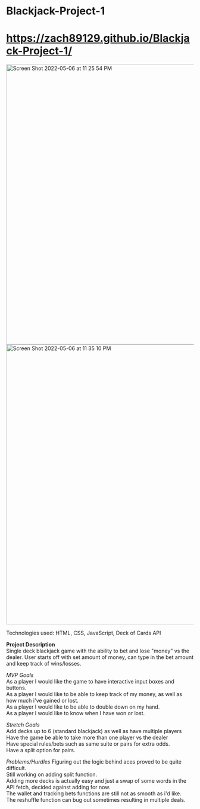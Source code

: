 # Blackjack-Project-1

# https://zach89129.github.io/Blackjack-Project-1/


<img width="750" alt="Screen Shot 2022-05-06 at 11 25 54 PM" src="https://user-images.githubusercontent.com/101447294/167241809-24b5d2ed-e821-4fb6-a5b7-eb345bf8aef6.png">
<img width="750" alt="Screen Shot 2022-05-06 at 11 35 10 PM" src="https://user-images.githubusercontent.com/101447294/167242099-92809dbb-a2c0-4436-8b74-ad39edad1631.png">



Technologies used: HTML, CSS, JavaScript, Deck of Cards API




**Project Description**
<br>
Single deck blackjack game with the ability to bet and lose "money" vs the dealer. User starts off with set amount of money, can type in the bet amount and keep track of wins/losses.




*MVP Goals*
<br>
As a player I would like the game to have interactive input boxes and buttons.
<br>
As a player I would like to be able to keep track of my money, as well as how much i've gained or lost.
<br>
As a player I would like to be able to double down on my hand.
<br>
As a player I would like to know when I have won or lost.
<br>

*Stretch Goals*
<br>
Add decks up to 6 (standard blackjack) as well as have multiple players
<br>
Have the game be able to take more than one player vs the dealer
<br>
Have special rules/bets such as same suite or pairs for extra odds.
<br>
Have a split option for pairs. 
<br>



*Problems/Hurdles*
Figuring out the logic behind aces proved to be quite difficult. 
<br>
Still working on adding split function.
<br>
Adding more decks is actually easy and just a swap of some words in the API fetch, decided against adding for now.
<br>
The wallet and tracking bets functions are still not as smooth as i'd like. 
<br>
The reshuffle function can bug out sometimes resulting in multiple deals. 

